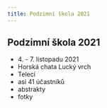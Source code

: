 ```yaml
---
title: Podzimní škola 2021
---
```

## Podzimní škola 2021

 - 4\. - 7. listopadu 2021
 - Horská chata Lucký vrch
 - Telecí
 - asi 41 účastníků
 - abstrakty
 - fotky